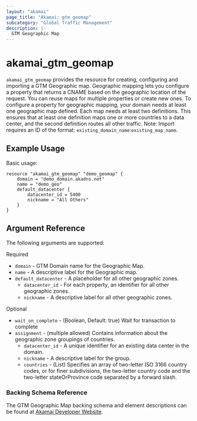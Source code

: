```yaml
---
layout: "akamai"
page_title: "Akamai: gtm geomap"
subcategory: "Global Traffic Management"  
description: |-
  GTM Geographic Map
---
```


# akamai_gtm_geomap

`akamai_gtm_geomap` provides the resource for creating, configuring and importing a GTM Geographic map. Geographic mapping lets you configure a property that returns a CNAME based on the geographic location of the request. You can reuse maps for multiple properties or create new ones. To configure a property for geographic mapping, your domain needs at least one geographic map defined. Each map needs at least two definitions. This ensures that at least one definition maps one or more countries to a data center, and the second definition routes all other traffic. Note: Import requires an ID of the format: `existing_domain_name`:`existing_map_name`.

## Example Usage

Basic usage:

```hcl
resource "akamai_gtm_geomap" "demo_geomap" {
    domain = "demo_domain.akadns.net"
    name = "demo_geo"
    default_datacenter {
        datacenter_id = 5400
        nickname = "All Others"
    }
}
```

## Argument Reference

The following arguments are supported:

Required

* `domain` - GTM Domain name for the Geographic Map.
* `name` - A descriptive label for the Geographic map.
* `default_datacenter` - A placeholder for all other geographic zones.
  * `datacenter_id` - For each property, an identifier for all other geographic zones.
  * `nickname` - A descriptive label for all other geographic zones.

Optional
 
* `wait_on_complete` - (Boolean, Default: true) Wait for transaction to complete
* `assignment` - (multiple allowed) Contains information about the geographic zone groupings of countries.
  * `datacenter_id` - A unique identifier for an existing data center in the domain.
  * `nickname` - A descriptive label for the group.
  * `countries` - (List) Specifies an array of two-letter ISO 3166 country codes, or for finer subdivisions, the two-letter country code and the two-letter stateOrProvince code separated by a forward slash.

### Backing Schema Reference

The GTM Geographic Map backing schema and element descriptions can be found at [Akamai Developer Website](https://developer.akamai.com/api/web_performance/global_traffic_management/v1.html#geographicmap).

